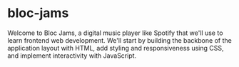 # bloc-jams
Welcome to Bloc Jams, a digital music player like Spotify that we'll use to learn frontend web development. We'll start by building the backbone of the application layout with HTML, add styling and responsiveness using CSS, and implement interactivity with JavaScript.
